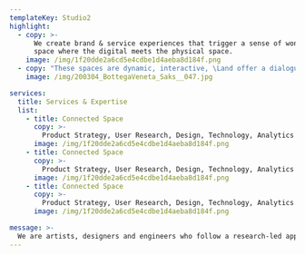 ```yaml
---
templateKey: Studio2
highlight:
  - copy: >-
      We create brand & service experiences that trigger a sense of wonder, in a
      space where the digital meets the physical space.
    image: /img/1f20dde2a6cd5e4cdbe1d4aeba8d184f.png
  - copy: "These spaces are dynamic, interactive, \Land offer a dialogue with their visitors."
    image: /img/200304_BottegaVeneta_Saks__047.jpg

services:
  title: Services & Expertise
  list:
    - title: Connected Space
      copy: >-
        Product Strategy, User Research, Design, Technology, Analytics & Optimization:
      image: /img/1f20dde2a6cd5e4cdbe1d4aeba8d184f.png
    - title: Connected Space
      copy: >-
        Product Strategy, User Research, Design, Technology, Analytics & Optimization:
      image: /img/1f20dde2a6cd5e4cdbe1d4aeba8d184f.png
    - title: Connected Space
      copy: >-
        Product Strategy, User Research, Design, Technology, Analytics & Optimization:
      image: /img/1f20dde2a6cd5e4cdbe1d4aeba8d184f.png

message: >-
  We are artists, designers and engineers who follow a research-led approach.
---
```

